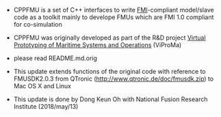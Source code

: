 * CPPFMU is a set of C++ interfaces to write 
[FMI](https://www.fmi-standard.org)-compliant model/slave code
as a toolkit mainly to develope FMUs which are FMI 1.0 compliant for co-simulation  

* CPPFMU was originally developed as part of the R&D project [Virtual Prototyping
of Maritime Systems and Operations](http://viproma.no) (ViProMa)
- please read README.md.orig

* This update extends functions of the original code with reference to FMUSDK2.0.3 
from QTronic (http://www.qtronic.de/doc/fmusdk.zip) to Mac OS X and Linux 

* This update is done by Dong Keun Oh with National Fusion Research Institute (2018/may/13)
